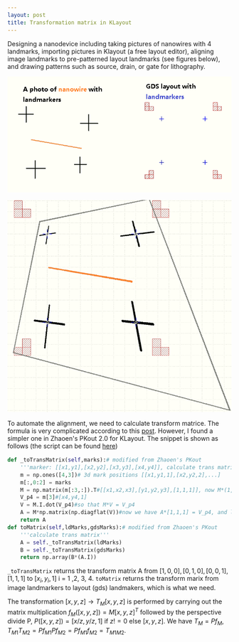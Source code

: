 ```yaml
---
layout: post
title: Transformation matrix in KLayout
---
```


Designing a nanodevice including taking pictures of nanowires with 4 landmarks, importing pictures in Klayout (a free layout editor), aligning image landmarks to pre-patterned layout landmarks (see figures below), and drawing patterns such as source, drain, or gate for lithography.

![](/images/gds_align1.png)

![](/images/gds_align2.png)

To automate the alignment, we need to calculate transform matrice. The formula is very complicated according to this [post](https://www.klayout.de/forum/discussion/666/how-to-calculate-the-transformation-matrix3d). However, I found a simpler one in Zhaoen's PKout 2.0 for KLayout. The snippet is shown as follows (the script can be found [here](https://github.com/cover-me/repository/tree/master/klayout/PKout_3.1))

```python
def _toTransMatrix(self,marks):# modified from Zhaoen's PKout
    '''marker: [[x1,y1],[x2,y2],[x3,y3],[x4,y4]], calculate trans matrix for this marker'''
    m = np.ones([4,3])# 3d mark positions [[x1,y1,1],[x2,y2,2],...]
    m[:,0:2] = marks
    M = np.matrix(m[:3,:]).T#[[x1,x2,x3],[y1,y2,y3],[1,1,1]], now M*(1,0,0)=p1 (frist point),M*(0,1,0)=p2 ,M*(0,0,1)=p3
    V_p4 = m[3]#[x4,y4,1]
    V = M.I.dot(V_p4)#so that M*V = V_p4
    A = M*np.matrix(np.diagflat(V))#now we have A*[1,1,1] = V_p4, and lines A*[100],[010],[001] intersect with plane [001] at p1,p2,p3, A is the transform Matrix for ldMarks
    return A
def toMatrix(self,ldMarks,gdsMarks):# modified from Zhaoen's PKout
    '''calculate trans matrix'''
    A = self._toTransMatrix(ldMarks)
    B = self._toTransMatrix(gdsMarks)
    return np.array(B*(A.I))
```

`_toTransMatrix` returns the transform matrix A from $[1,0,0],[0,1,0],[0,0,1],[1,1,1]$ to $[x_i,y_i,1]$ i = 1 ,2, 3, 4. `toMatrix` returns the transform marix from image landmarkers to layout (gds) landmakers, which is what we need.

The transformation $[x,y,z] \rightarrow T_M [x,y,z]$ is performed by carrying out the matrix multiplication $f_M([x,y,z]) = M [x,y,z]^T$ followed by the perspective divide P,  $P([x,y,z]) = [x/z,y/z,1]$ if $z!=0$ else $[x,y,z]$. We have $T_M = P f_M$, $T_{M1}T_{M2} = P f_{M1} P f_{M2} = P f_{M1} f_{M2} = T_{M1 M2}$.
